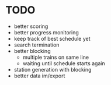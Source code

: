 # TODO
 - better scoring
 - better progress monitoring
 - keep track of best schedule yet
 - search termination
 - better blocking
    - multiple trains on same line
    - waiting until schedule starts again
 - station generation with blocking 
 - better data im/export
